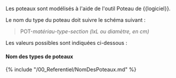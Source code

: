 Les poteaux sont modélisés à l'aide de l'outil Poteau de {{logiciel}}.

Le nom du type du poteau doit suivre le schéma suivant :

> POT-_matériau_-_type_-_section (lxL ou diamètre, en cm)_

Les valeurs possibles sont indiquées ci-dessous :

#### Nom des types de poteaux

{% include "/00_Referentiel/NomDesPoteaux.md" %}
